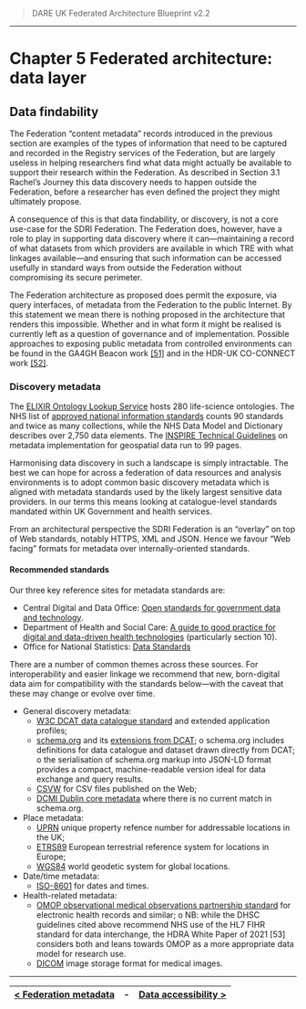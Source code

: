 > DARE UK Federated Architecture Blueprint  v2.2
----

# Chapter 5 Federated architecture: data layer
## Data findability

The Federation “content metadata” records introduced in the previous section are examples of the types of information that need to be captured and recorded in the Registry services of the Federation, but are largely useless in helping researchers find what data might actually be available to support their research within the Federation. As described in Section 3.1 Rachel’s Journey this data discovery needs to happen outside the Federation, before a researcher has even defined the project they might ultimately propose.

A consequence of this is that data findability, or discovery, is not a core use-case for the SDRI Federation. The Federation does, however, have a role to play in supporting data discovery where it can—maintaining a record of what datasets from which providers are available in which TRE with what linkages available—and ensuring that such information can be accessed usefully in standard ways from outside the Federation without compromising its secure perimeter.

The Federation architecture as proposed does permit the exposure, via query interfaces, of metadata from the Federation to the public Internet. By this statement we mean there is nothing proposed in the architecture that renders this impossible. Whether and in what form it might be realised is currently left as a question of governance and of implementation. Possible approaches to exposing public metadata from controlled environments can be found in the GA4GH Beacon work [[51]](../References.md#ref-51) and in the HDR-UK CO-CONNECT work [[52]](../References.md#ref-52).


### Discovery metadata

The [ELIXIR Ontology Lookup Service](https://www.ebi.ac.uk/ols/ontologies) hosts 280 life-science ontologies. 
The NHS list of [approved national information standards](https://digital.nhs.uk/data-and-information/information-standards/information-standards-and-data-collections-including-extractions/publications-and-notifications/standards-and-collections ) counts 90 standards and twice as many collections, while the NHS Data Model and Dictionary describes over 2,750 data elements. 
The [INSPIRE Technical Guidelines](https://inspire.ec.europa.eu/documents/inspire-metadata-implementing-rules-technical-guidelines-based-en-iso-19115-and-en-iso-1) on metadata implementation for geospatial data run to 99 pages.

Harmonising data discovery in such a landscape is simply intractable. The best we can hope for across a federation of data resources and analysis environments is to adopt common basic discovery metadata which is aligned with metadata standards used by the likely largest sensitive data providers. In our terms this means looking at catalogue-level standards mandated within UK Government and health services.

From an architectural perspective the SDRI Federation is an “overlay” on top of Web standards, notably HTTPS, XML and JSON. Hence we favour “Web facing” formats for metadata over internally-oriented standards.

#### Recommended standards

Our three key reference sites for metadata standards are:
 * Central Digital and Data Office: [Open standards for government data and technology](https://www.gov.uk/government/collections/open-standards-for-government-data-and-technology).
 * Department of Health and Social Care: [A guide to good practice for digital and data-driven health technologies](https://www.gov.uk/government/publications/code-of-conduct-for-data-driven-health-and-care-technology/initial-code-of-conduct-for-data-driven-health-and-care-technology#section-10) (particularly section 10).
 * Office for National Statistics: [Data Standards](https://www.ons.gov.uk/aboutus/transparencyandgovernance/datastrategy/datastandards)

There are a number of common themes across these sources. For interoperability and easier linkage we recommend that new, born-digital data aim for compatibility with the standards below—with the caveat that these may change or evolve over time.
 * General discovery metadata:
   - [W3C DCAT data catalogue standard](https://www.w3.org/TR/vocab-dcat-3/) and extended application profiles;
   - [schema.org](https://schema.org/) and its [extensions from DCAT](https://www.w3.org/wiki/WebSchemas/Datasets);
     o schema.org includes definitions for data catalogue and dataset drawn directly from DCAT;
     o the serialisation of schema.org markup into JSON-LD format provides a compact, machine-readable version ideal for data exchange and query results.
   - [CSVW](https://csvw.org/) for CSV files published on the Web;
   - [DCMI Dublin core metadata](https://www.dublincore.org/) where there is no current match in schema.org.
 * Place metadata:
   - [UPRN](https://www.geoplace.co.uk/addresses/uprn/) unique property refence number for addressable locations in the UK;
   - [ETRS89](http://etrs89.ensg.ign.fr/) European terrestrial reference system for locations in Europe;
   - [WGS84](http://earth-info.nga.mil/GandG/update/index.php?action=home) world geodetic system for global locations.
 * Date/time metadata:
   - [ISO-8601](https://en.wikipedia.org/wiki/ISO_8601) for dates and times.
 * Health-related metadata:
   - [OMOP observational medical observations partnership standard](https://ohdsi.github.io/CommonDataModel/) for electronic health records and similar;
     o NB: while the DHSC guidelines cited above recommend NHS use of the HL7 FIHR standard  for data interchange, the HDRA White Paper of 2021 [53] considers both and leans towards OMOP as a more appropriate data model for research use.
   - [DICOM](https://www.dicomstandard.org/) image storage format for medical images.

----

| [< Federation metadata](5_2_Federation_Metadata.md) | - | [Data accessibility >](5_4_Data_Accessibility.md) |
| ---- | ---- | ---- |






